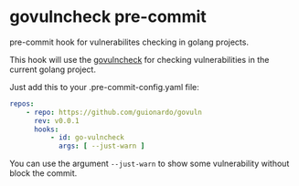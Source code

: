 # govulncheck pre-commit

pre-commit hook for vulnerabilites checking in golang projects.

This hook will use the [govulncheck](https://pkg.go.dev/golang.org/x/vuln/cmd/govulncheck) for checking vulnerabilities in the current golang project.

Just add this to your .pre-commit-config.yaml file:

```yaml
repos:
    - repo: https://github.com/guionardo/govuln
      rev: v0.0.1
      hooks:
          - id: go-vulncheck
            args: [ --just-warn ]

```

You can use the argument `--just-warn` to show some vulnerability without block the commit.
